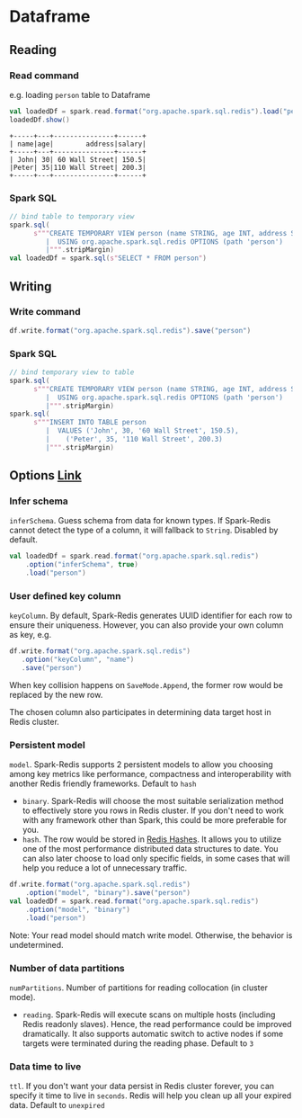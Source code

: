 # Dataframe

## Reading

### Read command

e.g. loading `person` table to Dataframe

```scala
val loadedDf = spark.read.format("org.apache.spark.sql.redis").load("person")
loadedDf.show()
```

```
+-----+---+---------------+------+
| name|age|        address|salary|
+-----+---+---------------+------+
| John| 30| 60 Wall Street| 150.5|
|Peter| 35|110 Wall Street| 200.3|
+-----+---+---------------+------+
```

### Spark SQL

```scala
// bind table to temporary view
spark.sql(
      s"""CREATE TEMPORARY VIEW person (name STRING, age INT, address STRING, salary DOUBLE)
         |  USING org.apache.spark.sql.redis OPTIONS (path 'person')
         |""".stripMargin)
val loadedDf = spark.sql(s"SELECT * FROM person")
```

## Writing

### Write command

```scala
df.write.format("org.apache.spark.sql.redis").save("person")
```

### Spark SQL

```scala
// bind temporary view to table
spark.sql(
      s"""CREATE TEMPORARY VIEW person (name STRING, age INT, address STRING, salary DOUBLE)
         |  USING org.apache.spark.sql.redis OPTIONS (path 'person')
         |""".stripMargin)
spark.sql(
      s"""INSERT INTO TABLE person
         |  VALUES ('John', 30, '60 Wall Street', 150.5),
         |    ('Peter', 35, '110 Wall Street', 200.3)
         |""".stripMargin)
```

## Options [Link](configuration.md#dataframe)

### Infer schema

`inferSchema`. Guess schema from data for known types. If Spark-Redis cannot detect
the type of a column, it will fallback to `String`. Disabled by default.
```scala
val loadedDf = spark.read.format("org.apache.spark.sql.redis")
    .option("inferSchema", true)
    .load("person")
```

### User defined key column

`keyColumn`. By default, Spark-Redis generates UUID identifier for each row to ensure
their uniqueness.
However, you can also provide your own column as key, e.g.
```scala
df.write.format("org.apache.spark.sql.redis")
   .option("keyColumn", "name")
   .save("person")
```
When key collision happens on ```SaveMode.Append```, the former row would
be replaced by the new row.

The chosen column also participates in determining data target host in
Redis cluster.

### Persistent model

`model`. Spark-Redis supports 2 persistent models to allow you choosing among key
metrics like performance, compactness and interoperability with another
Redis friendly frameworks. Default to `hash`
  - `binary`. Spark-Redis will choose the most suitable serialization
  method to effectively store you rows in Redis cluster. If you don't need
  to work with any framework other than Spark, this could be more preferable
  for you.
  - `hash`. The row would be stored in [Redis Hashes](https://redislabs.com/ebook/part-1-getting-started/chapter-1-getting-to-know-redis/1-2-what-redis-data-structures-look-like/1-2-4-hashes-in-redis/).
  It allows you to utilize one of the most performance distributed data
  structures to date. You can also later choose to load only specific fields,
  in some cases that will help you reduce a lot of unnecessary traffic.
```scala
df.write.format("org.apache.spark.sql.redis")
    .option("model", "binary").save("person")
val loadedDf = spark.read.format("org.apache.spark.sql.redis")
    .option("model", "binary")
    .load("person")
```
Note: Your read model should match write model. Otherwise, the behavior
is undetermined.

### Number of data partitions

`numPartitions`. Number of partitions for reading collocation (in cluster
mode).
  - `reading`. Spark-Redis will execute scans on multiple
  hosts (including Redis readonly slaves). Hence, the read performance
  could be improved dramatically. It also supports automatic switch to
  active nodes if some targets were terminated during the reading phase.
  Default to `3`

### Data time to live

`ttl`. If you don't want your data persist in Redis cluster forever, you
can specify it time to live in `seconds`. Redis will help you clean up all
your expired data. Default to `unexpired`

